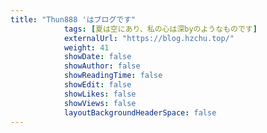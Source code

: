 ```yaml
---
title: "Thun888 'はブログです"
            tags: [夏は空にあり、私の心は深byのようなものです]
            externalUrl: "https://blog.hzchu.top/"
            weight: 41
            showDate: false
            showAuthor: false
            showReadingTime: false
            showEdit: false
            showLikes: false
            showViews: false
            layoutBackgroundHeaderSpace: false
---
```

